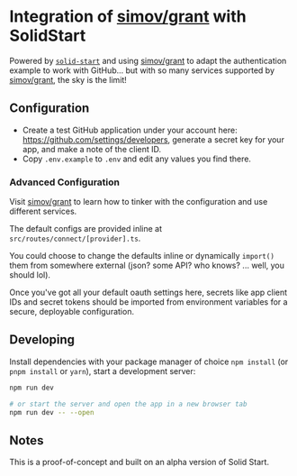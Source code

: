 # Integration of [simov/grant](https://github.com/simov/grant) with SolidStart

Powered by [`solid-start`](https://github.com/ryansolid/solid-start/tree/master/packages/solid-start) and using [simov/grant](https://github.com/simov/grant) to adapt the authentication example to work with GitHub... but with so many services supported by [simov/grant](https://github.com/simov/grant), the sky is the limit!

## Configuration

- Create a test GitHub application under your account here: https://github.com/settings/developers, generate a secret key for your app, and make a note of the client ID.
- Copy `.env.example` to `.env` and edit any values you find there.

### Advanced Configuration

Visit [simov/grant](https://github.com/simov/grant) to learn how to tinker with the configuration and use different services.

The default configs are provided inline at `src/routes/connect/[provider].ts`.

You could choose to change the defaults inline or dynamically `import()` them from somewhere external (json? some API? who knows? ... well, you should lol).

Once you've got all your default oauth settings here, secrets like app client IDs and secret tokens should be imported from environment variables for a secure, deployable configuration.

## Developing

Install dependencies with your package manager of choice `npm install` (or `pnpm install` or `yarn`), start a development server:

```bash
npm run dev

# or start the server and open the app in a new browser tab
npm run dev -- --open
```

## Notes

This is a proof-of-concept and built on an alpha version of Solid Start.
